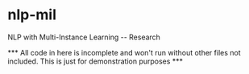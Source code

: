 # nlp-mil
NLP with Multi-Instance Learning -- Research

*** All code in here is incomplete and won't run without other files not included. This is just for demonstration purposes ***
